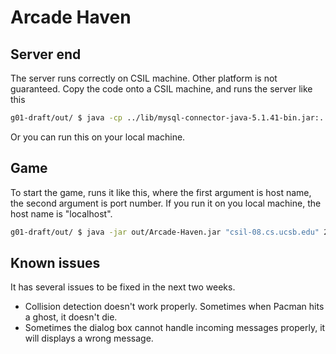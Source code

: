 # Arcade Haven

## Server end

The server runs correctly on CSIL machine. Other platform is not guaranteed.
Copy the code onto a CSIL machine, and runs the server like this

```sh
g01-draft/out/ $ java -cp ../lib/mysql-connector-java-5.1.41-bin.jar:. ServerMain
```

Or you can run this on your local machine.

## Game

To start the game, runs it like this, where the first argument is host name, the
second argument is port number. If you run it on you local machine, the host
name is "localhost".

```sh
g01-draft/out/ $ java -jar out/Arcade-Haven.jar "csil-08.cs.ucsb.edu" 23333
```

## Known issues

It has several issues to be fixed in the next two weeks.

- Collision detection doesn't work properly. Sometimes when Pacman hits a ghost,
  it doesn't die.
- Sometimes the dialog box cannot handle incoming messages properly, it will
  displays a wrong message.
